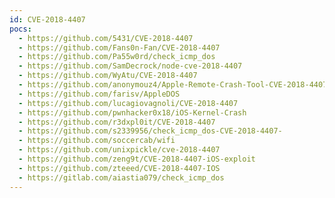 ```yaml
---
id: CVE-2018-4407
pocs:
  - https://github.com/5431/CVE-2018-4407
  - https://github.com/Fans0n-Fan/CVE-2018-4407
  - https://github.com/Pa55w0rd/check_icmp_dos
  - https://github.com/SamDecrock/node-cve-2018-4407
  - https://github.com/WyAtu/CVE-2018-4407
  - https://github.com/anonymouz4/Apple-Remote-Crash-Tool-CVE-2018-4407
  - https://github.com/farisv/AppleDOS
  - https://github.com/lucagiovagnoli/CVE-2018-4407
  - https://github.com/pwnhacker0x18/iOS-Kernel-Crash
  - https://github.com/r3dxpl0it/CVE-2018-4407
  - https://github.com/s2339956/check_icmp_dos-CVE-2018-4407-
  - https://github.com/soccercab/wifi
  - https://github.com/unixpickle/cve-2018-4407
  - https://github.com/zeng9t/CVE-2018-4407-iOS-exploit
  - https://github.com/zteeed/CVE-2018-4407-IOS
  - https://gitlab.com/aiastia079/check_icmp_dos
---
```

